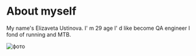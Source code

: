 # About myself

My name's Elizaveta Ustinova.
I' m 29 age
I' d like become QA engineer
I fond of running and MTB. 

![фото](https://user-images.githubusercontent.com/121485715/224786342-f6daf975-2460-4e2b-a55b-c780156ad661.jpeg)

